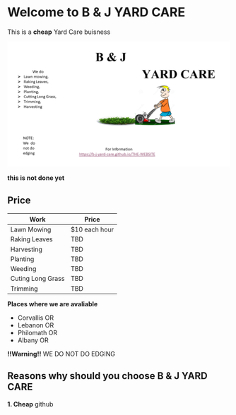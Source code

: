 # Welcome to B & J YARD CARE

This is a **cheap** Yard Care buisness

![a lawn mowing](The-Buisness.png)

**this is not done yet**

## Price 


 Work|Price
------------ | -------------
Lawn Mowing| $10 each hour
Raking Leaves | TBD
Harvesting|TBD
Planting|TBD
Weeding|TBD
Cuting Long Grass|TBD
Trimming|TBD


**Places where we are avaliable**
* Corvallis OR 
* Lebanon OR 
* Philomath OR
* Albany OR



 **!!Warning!!**
 WE DO NOT DO EDGING

                                                                       

## Reasons why should you choose B & J  YARD CARE
**1. Cheap**
github

